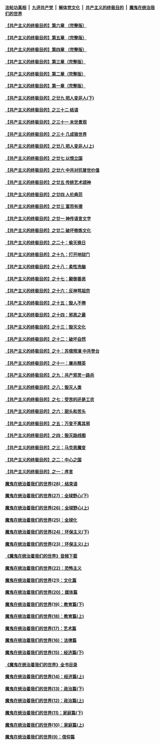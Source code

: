 ####  [法轮功真相](../../../../basic/blob/master/README.md?t=03042127) &nbsp;|&nbsp; [九评共产党](../../../../9ping.md/blob/master/README.md?t=03042127) &nbsp;|&nbsp; [解体党文化](../../../../jtdwh.md/blob/master/README.md?t=03042127)  &nbsp;|&nbsp; [共产主义的终极目的](../../../../gczydzjmd.md/blob/master/README.md?t=03042127) &nbsp;|&nbsp; [魔鬼在统治我们的世界](../../../../mgztzwmdsj.md/blob/master/README.md?t=03042127) 

#### [【共产主义的终极目的】第六章 （完整版）](../pages/nsc422/n11428913.md?t=03042127) 

#### [【共产主义的终极目的】第五章 （完整版）](../pages/nsc422/n11428912.md?t=03042127) 

#### [【共产主义的终极目的】第四章 （完整版）](../pages/nsc422/n11428907.md?t=03042127) 

#### [【共产主义的终极目的】第三章（完整版）](../pages/nsc422/n11428848.md?t=03042127) 

#### [【共产主义的终极目的】第二章（完整版）](../pages/nsc422/n11428831.md?t=03042127) 

#### [【共产主义的终极目的】第一章（完整版）](../pages/nsc422/n11417651.md?t=03042127) 

#### [【共产主义的终极目的】之廿九 把人变非人(下)](../pages/nsc422/n11344140.md?t=03042127) 

#### [【共产主义的终极目的】之三十二 结语](../pages/nsc422/n11360535.md?t=03042127) 

#### [【共产主义的终极目的】之三十一 末世景观](../pages/nsc422/n11351129.md?t=03042127) 

#### [【共产主义的终极目的】之三十 几成狼世界](../pages/nsc422/n11348280.md?t=03042127) 

#### [【共产主义的终极目的】之廿八 把人变非人(上)](../pages/nsc422/n11340492.md?t=03042127) 

#### [【共产主义的终极目的】之廿七 以恨立国](../pages/nsc422/n11336944.md?t=03042127) 

#### [【共产主义的终极目的】之廿六 中共对抗普世价值](../pages/nsc422/n11324785.md?t=03042127) 

#### [【共产主义的终极目的】之廿五 传统艺术颂神](../pages/nsc422/n11296396.md?t=03042127) 

#### [【共产主义的终极目的】之廿四 人伦典范](../pages/nsc422/n11296397.md?t=03042127) 

#### [【共产主义的终极目的】之廿三 富而有德](../pages/nsc422/n11283598.md?t=03042127) 

#### [【共产主义的终极目的】之廿一 神传语言文字](../pages/nsc422/n11263265.md?t=03042127) 

#### [【共产主义的终极目的】之廿二 破坏修炼文化](../pages/nsc422/n11245728.md?t=03042127) 

#### [【共产主义的终极目的】之二十：偷天换日](../pages/nsc422/n11238846.md?t=03042127) 

#### [【共产主义的终极目的】之十九：打开地狱门](../pages/nsc422/n11206376.md?t=03042127) 

#### [【共产主义的终极目的】之十八：柔性洗脑](../pages/nsc422/n11199994.md?t=03042127) 

#### [【共产主义的终极目的】之十七：颠倒善恶](../pages/nsc422/n11179782.md?t=03042127) 

#### [【共产主义的终极目的】之十六：反神骂祖宗](../pages/nsc422/n11166798.md?t=03042127) 

#### [【共产主义的终极目的】之十五：毁人不倦](../pages/nsc422/n11166792.md?t=03042127) 

#### [【共产主义的终极目的】之十四：邪恶之最](../pages/nsc422/n11150249.md?t=03042127) 

#### [【共产主义的终极目的】之十三：毁灭文化](../pages/nsc422/n11135227.md?t=03042127) 

#### [【共产主义的终极目的】之十二：破坏自然](../pages/nsc422/n11135214.md?t=03042127) 

#### [【共产主义的终极目的】之十：苏俄预演 中共登台](../pages/nsc422/n11118424.md?t=03042127) 

#### [【共产主义的终极目的】之十一：屠杀精英](../pages/nsc422/n11118442.md?t=03042127) 

#### [【共产主义的终极目的】之九：共产邪灵一路杀](../pages/nsc422/n11114139.md?t=03042127) 

#### [【共产主义的终极目的】之八：毁灭人类](../pages/nsc422/n11108503.md?t=03042127) 

#### [【共产主义的终极目的】之七：受苦的还是工农](../pages/nsc422/n11101809.md?t=03042127) 

#### [【共产主义的终极目的】之六：甜头和苦头](../pages/nsc422/n11096971.md?t=03042127) 

#### [【共产主义的终极目的】之五：万变不离其邪](../pages/nsc422/n11091285.md?t=03042127) 

#### [【共产主义的终极目的】之四：毁灭路线图](../pages/nsc422/n11086284.md?t=03042127) 

#### [【共产主义的终极目的】之三：马克思魔变](../pages/nsc422/n11061941.md?t=03042127) 

#### [【共产主义的终极目的】之二：中心之国](../pages/nsc422/n11047728.md?t=03042127) 

#### [【共产主义的终极目的】之一：序言](../pages/nsc422/n11086077.md?t=03042127) 

#### [魔鬼在统治着我们的世界(28)：结束语](../pages/nsc422/n10936246.md?t=03042127) 

#### [魔鬼在统治着我们的世界(27)：全球野心(下)](../pages/nsc422/n10928319.md?t=03042127) 

#### [魔鬼在统治着我们的世界(26)：全球野心(上)](../pages/nsc422/n10900318.md?t=03042127) 

#### [魔鬼在统治着我们的世界(25)：全球化](../pages/nsc422/n10788205.md?t=03042127) 

#### [魔鬼在统治着我们的世界(24)：环保主义(下)](../pages/nsc422/n10695307.md?t=03042127) 

#### [魔鬼在统治着我们的世界(23)：环保主义(上)](../pages/nsc422/n10688613.md?t=03042127) 

#### [《魔鬼在统治着我们的世界》音频下载](../pages/nsc422/n10635553.md?t=03042127) 

#### [魔鬼在统治着我们的世界(22)：恐怖主义](../pages/nsc422/n10614727.md?t=03042127) 

#### [魔鬼在统治着我们的世界(21)：文化篇](../pages/nsc422/n10597706.md?t=03042127) 

#### [魔鬼在统治着我们的世界(20)：媒体篇](../pages/nsc422/n10586579.md?t=03042127) 

#### [魔鬼在统治着我们的世界(19)：教育篇(下)](../pages/nsc422/n10564808.md?t=03042127) 

#### [魔鬼在统治着我们的世界(18)：教育篇(上)](../pages/nsc422/n10526970.md?t=03042127) 

#### [魔鬼在统治着我们的世界(17)：艺术篇](../pages/nsc422/n10499093.md?t=03042127) 

#### [魔鬼在统治着我们的世界(16)：法律篇](../pages/nsc422/n10485969.md?t=03042127) 

#### [魔鬼在统治着我们的世界(15)：经济篇(下)](../pages/nsc422/n10469975.md?t=03042127) 

#### [《魔鬼在统治着我们的世界》全书目录](../pages/nsc422/n10464261.md?t=03042127) 

#### [魔鬼在统治着我们的世界(14)：经济篇(上)](../pages/nsc422/n10457370.md?t=03042127) 

#### [魔鬼在统治着我们的世界(13)：政治篇(下)](../pages/nsc422/n10448270.md?t=03042127) 

#### [魔鬼在统治着我们的世界(12)：政治篇(上)](../pages/nsc422/n10444576.md?t=03042127) 

#### [魔鬼在统治着我们的世界(11)：家庭篇(下)](../pages/nsc422/n10440961.md?t=03042127) 

#### [魔鬼在统治着我们的世界(10)：家庭篇(上)](../pages/nsc422/n10435448.md?t=03042127) 

#### [魔鬼在统治着我们的世界(9)：信仰篇](../pages/nsc422/n10432159.md?t=03042127) 

